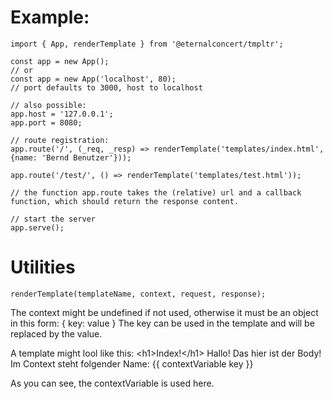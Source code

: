 # Example:

    import { App, renderTemplate } from '@eternalconcert/tmpltr';

    const app = new App();
    // or
    const app = new App('localhost', 80);
    // port defaults to 3000, host to localhost

    // also possible:
    app.host = '127.0.0.1';
    app.port = 8080;

    // route registration:
    app.route('/', (_req, _resp) => renderTemplate('templates/index.html', {name: 'Bernd Benutzer'}));

    app.route('/test/', () => renderTemplate('templates/test.html'));

    // the function app.route takes the (relative) url and a callback function, which should return the response content.

    // start the server
    app.serve();

# Utilities

    renderTemplate(templateName, context, request, response);

The context might be undefined if not used, otherwise it must be an object in this form:
    { key: value }
The key can be used in the template and will be replaced by the value.

A template might lool like this:
    \<h1>Index!\</h1>
    Hallo! Das hier ist der Body!<br />
    Im Context steht folgender Name: {{ contextVariable key }}

As you can see, the contextVariable is used here.
